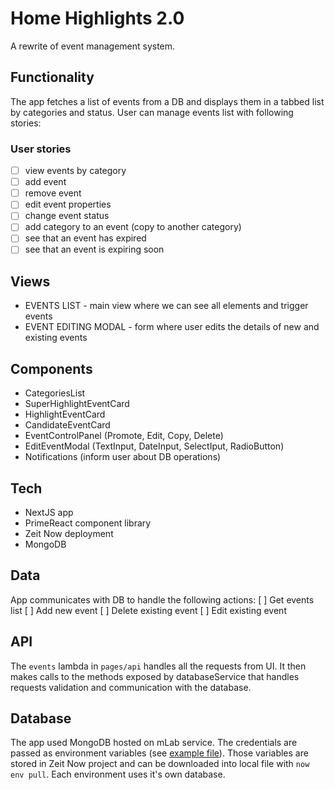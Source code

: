 # Home Highlights 2.0
A rewrite of event management system.

## Functionality
The app fetches a list of events from a DB and displays them in a tabbed list by categories and status. User can manage events list with following stories:

### User stories
* [ ] view events by category
* [ ] add event
* [ ] remove event
* [ ] edit event properties
* [ ] change event status
* [ ] add category to an event (copy to another category)
* [ ] see that an event has expired
* [ ] see that an event is expiring soon

## Views 
* EVENTS LIST - main view where we can see all elements and trigger events
* EVENT EDITING MODAL - form where user edits the details of new and existing events 

## Components
* CategoriesList
* SuperHighlightEventCard
* HighlightEventCard
* CandidateEventCard
* EventControlPanel (Promote, Edit, Copy, Delete)
* EditEventModal (TextInput, DateInput, SelectIput, RadioButton)
* Notifications (inform user about DB operations)

## Tech
* NextJS app
* PrimeReact component library
* Zeit Now deployment
* MongoDB

## Data
App communicates with DB to handle the following actions:
[ ] Get events list
[ ] Add new event
[ ] Delete existing event
[ ] Edit existing event

## API
The `events` lambda in `pages/api` handles all the requests from UI. It then makes calls to the methods exposed by databaseService that handles requests validation and communication with the database.

## Database
The app used MongoDB hosted on mLab service. The credentials are passed as environment variables (see [example file](./.env.example)). Those variables are stored in Zeit Now project and can be downloaded into local file with `now env pull`. 
Each environment uses it's own database.

